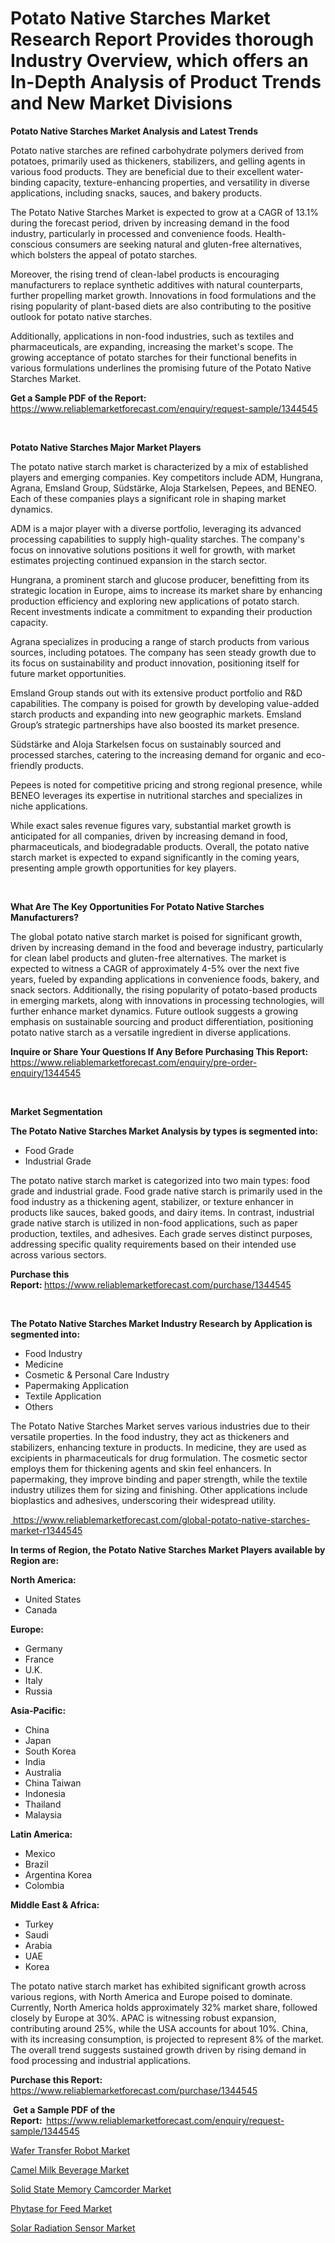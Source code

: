 <p><h1>Potato Native Starches Market Research Report Provides thorough Industry Overview, which offers an In-Depth Analysis of Product Trends and New Market Divisions</h1></p><p><strong>Potato Native Starches Market Analysis and Latest Trends</strong></p>
<p><p>Potato native starches are refined carbohydrate polymers derived from potatoes, primarily used as thickeners, stabilizers, and gelling agents in various food products. They are beneficial due to their excellent water-binding capacity, texture-enhancing properties, and versatility in diverse applications, including snacks, sauces, and bakery products. </p><p>The Potato Native Starches Market is expected to grow at a CAGR of 13.1% during the forecast period, driven by increasing demand in the food industry, particularly in processed and convenience foods. Health-conscious consumers are seeking natural and gluten-free alternatives, which bolsters the appeal of potato starches. </p><p>Moreover, the rising trend of clean-label products is encouraging manufacturers to replace synthetic additives with natural counterparts, further propelling market growth. Innovations in food formulations and the rising popularity of plant-based diets are also contributing to the positive outlook for potato native starches. </p><p>Additionally, applications in non-food industries, such as textiles and pharmaceuticals, are expanding, increasing the market's scope. The growing acceptance of potato starches for their functional benefits in various formulations underlines the promising future of the Potato Native Starches Market.</p></p>
<p><strong>Get a Sample PDF of the Report:&nbsp;</strong> <a href="https://www.reliablemarketforecast.com/enquiry/request-sample/1344545?utm_campaign=1121&utm_medium=2&utm_source=Github&utm_content=ia&utm_term=30092024&utm_id=potato-native-starches">https://www.reliablemarketforecast.com/enquiry/request-sample/1344545</a></p>
<p>&nbsp;</p>
<p><strong>Potato Native Starches Major Market Players</strong></p>
<p><p>The potato native starch market is characterized by a mix of established players and emerging companies. Key competitors include ADM, Hungrana, Agrana, Emsland Group, Südstärke, Aloja Starkelsen, Pepees, and BENEO. Each of these companies plays a significant role in shaping market dynamics.</p><p>ADM is a major player with a diverse portfolio, leveraging its advanced processing capabilities to supply high-quality starches. The company's focus on innovative solutions positions it well for growth, with market estimates projecting continued expansion in the starch sector.</p><p>Hungrana, a prominent starch and glucose producer, benefitting from its strategic location in Europe, aims to increase its market share by enhancing production efficiency and exploring new applications of potato starch. Recent investments indicate a commitment to expanding their production capacity.</p><p>Agrana specializes in producing a range of starch products from various sources, including potatoes. The company has seen steady growth due to its focus on sustainability and product innovation, positioning itself for future market opportunities.</p><p>Emsland Group stands out with its extensive product portfolio and R&D capabilities. The company is poised for growth by developing value-added starch products and expanding into new geographic markets. Emsland Group’s strategic partnerships have also boosted its market presence.</p><p>Südstärke and Aloja Starkelsen focus on sustainably sourced and processed starches, catering to the increasing demand for organic and eco-friendly products. </p><p>Pepees is noted for competitive pricing and strong regional presence, while BENEO leverages its expertise in nutritional starches and specializes in niche applications.</p><p>While exact sales revenue figures vary, substantial market growth is anticipated for all companies, driven by increasing demand in food, pharmaceuticals, and biodegradable products. Overall, the potato native starch market is expected to expand significantly in the coming years, presenting ample growth opportunities for key players.</p></p>
<p>&nbsp;</p>
<p><strong>What Are The Key Opportunities For Potato Native Starches Manufacturers?</strong></p>
<p><p>The global potato native starch market is poised for significant growth, driven by increasing demand in the food and beverage industry, particularly for clean label products and gluten-free alternatives. The market is expected to witness a CAGR of approximately 4-5% over the next five years, fueled by expanding applications in convenience foods, bakery, and snack sectors. Additionally, the rising popularity of potato-based products in emerging markets, along with innovations in processing technologies, will further enhance market dynamics. Future outlook suggests a growing emphasis on sustainable sourcing and product differentiation, positioning potato native starch as a versatile ingredient in diverse applications.</p></p>
<p><strong>Inquire or Share Your Questions If Any Before Purchasing This Report:</strong> <a href="https://www.reliablemarketforecast.com/enquiry/pre-order-enquiry/1344545?utm_campaign=1121&utm_medium=2&utm_source=Github&utm_content=ia&utm_term=30092024&utm_id=potato-native-starches">https://www.reliablemarketforecast.com/enquiry/pre-order-enquiry/1344545</a></p>
<p>&nbsp;</p>
<p><strong>Market Segmentation</strong></p>
<p><strong>The Potato Native Starches Market Analysis by types is segmented into:</strong></p>
<p><ul><li>Food Grade</li><li>Industrial Grade</li></ul></p>
<p><p>The potato native starch market is categorized into two main types: food grade and industrial grade. Food grade native starch is primarily used in the food industry as a thickening agent, stabilizer, or texture enhancer in products like sauces, baked goods, and dairy items. In contrast, industrial grade native starch is utilized in non-food applications, such as paper production, textiles, and adhesives. Each grade serves distinct purposes, addressing specific quality requirements based on their intended use across various sectors.</p></p>
<p><strong>Purchase this Report:&nbsp;</strong><a href="https://www.reliablemarketforecast.com/purchase/1344545?utm_campaign=1121&utm_medium=2&utm_source=Github&utm_content=ia&utm_term=30092024&utm_id=potato-native-starches">https://www.reliablemarketforecast.com/purchase/1344545</a></p>
<p>&nbsp;</p>
<p><strong>The Potato Native Starches Market Industry Research by Application is segmented into:</strong></p>
<p><ul><li>Food Industry</li><li>Medicine</li><li>Cosmetic & Personal Care Industry</li><li>Papermaking Application</li><li>Textile Application</li><li>Others</li></ul></p>
<p><p>The Potato Native Starches Market serves various industries due to their versatile properties. In the food industry, they act as thickeners and stabilizers, enhancing texture in products. In medicine, they are used as excipients in pharmaceuticals for drug formulation. The cosmetic sector employs them for thickening agents and skin feel enhancers. In papermaking, they improve binding and paper strength, while the textile industry utilizes them for sizing and finishing. Other applications include bioplastics and adhesives, underscoring their widespread utility.</p></p>
<p><a href="https://www.reliablemarketforecast.com/global-potato-native-starches-market-r1344545?utm_campaign=1121&utm_medium=2&utm_source=Github&utm_content=ia&utm_term=30092024&utm_id=potato-native-starches">&nbsp;https://www.reliablemarketforecast.com/global-potato-native-starches-market-r1344545</a></p>
<p><strong>In terms of Region, the Potato Native Starches Market Players available by Region are:</strong></p>
<p>
    <p> <strong> North America: </strong>
        <ul>
            <li>United States</li>
            <li>Canada</li>
        </ul>
        </p> 
    <p> <strong> Europe: </strong>
        <ul>
            <li>Germany</li>
            <li>France</li>
            <li>U.K.</li>
            <li>Italy</li>
            <li>Russia</li>
        </ul>
        </p> 
    <p> <strong> Asia-Pacific: </strong>
        <ul>
            <li>China</li>
            <li>Japan</li>
            <li>South Korea</li>
            <li>India</li>
            <li>Australia</li>
            <li>China Taiwan</li>
            <li>Indonesia</li>
            <li>Thailand</li>
            <li>Malaysia</li>
        </ul>
        </p> 
    <p> <strong> Latin America: </strong>
        <ul>
            <li>Mexico</li>
            <li>Brazil</li>
            <li>Argentina Korea</li>
            <li>Colombia</li>
        </ul>
        </p> 
    <p> <strong> Middle East & Africa: </strong>
        <ul>
            <li>Turkey</li>
            <li>Saudi</li>
            <li>Arabia</li>
            <li>UAE</li>
            <li>Korea</li>
        </ul>
    </p>
    </p>
<p><p>The potato native starch market has exhibited significant growth across various regions, with North America and Europe poised to dominate. Currently, North America holds approximately 32% market share, followed closely by Europe at 30%. APAC is witnessing robust expansion, contributing around 25%, while the USA accounts for about 10%. China, with its increasing consumption, is projected to represent 8% of the market. The overall trend suggests sustained growth driven by rising demand in food processing and industrial applications.</p></p>
<p><strong>Purchase this Report: </strong><a href="https://www.reliablemarketforecast.com/purchase/1344545?utm_campaign=1121&utm_medium=2&utm_source=Github&utm_content=ia&utm_term=30092024&utm_id=potato-native-starches">https://www.reliablemarketforecast.com/purchase/1344545</a></p>
<p>&nbsp;<strong>Get a Sample PDF of the Report:&nbsp;&nbsp;</strong><a href="https://www.reliablemarketforecast.com/enquiry/request-sample/1344545?utm_campaign=1121&utm_medium=2&utm_source=Github&utm_content=ia&utm_term=30092024&utm_id=potato-native-starches">https://www.reliablemarketforecast.com/enquiry/request-sample/1344545</a></p>
<p><strong></strong></p>
<p><p><a href="https://issuu.com/reportprime-2/docs/wafer-transfer-robot-market-size-20_6b18a4a822085a?utm_campaign=1121&utm_medium=2&utm_source=Github&utm_content=ia&utm_term=30092024&utm_id=potato-native-starches">Wafer Transfer Robot Market</a></p><p><a href="https://github.com/florindahutky/Market-Research-Report-List-1/blob/main/camel-milk-beverage-market.md?utm_campaign=1121&utm_medium=2&utm_source=Github&utm_content=ia&utm_term=30092024&utm_id=potato-native-starches">Camel Milk Beverage Market</a></p><p><a href="https://www.linkedin.com/pulse/unveiling-market-trends-global-solid-state-memory-camcorder-ovsne?utm_campaign=1121&utm_medium=2&utm_source=Github&utm_content=ia&utm_term=30092024&utm_id=potato-native-starches">Solid State Memory Camcorder Market</a></p><p><a href="https://github.com/AdeaOsmani695/Market-Research-Report-List-1/blob/main/phytase-for-feed-market.md?utm_campaign=1121&utm_medium=2&utm_source=Github&utm_content=ia&utm_term=30092024&utm_id=potato-native-starches">Phytase for Feed Market</a></p><p><a href="https://issuu.com/reportprime-2/docs/solar-radiation-sensor-market-size-_0a6322d83f1ee4?utm_campaign=1121&utm_medium=2&utm_source=Github&utm_content=ia&utm_term=30092024&utm_id=potato-native-starches">Solar Radiation Sensor Market</a></p></p>